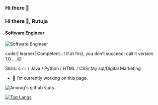 ### Hi there 👋
### Hi there 👋, Rutuja
#### Software Engineer
![Software Engineer](https://images.unsplash.com/photo-1605141377115-e4dfc55bcc74?ixlib=rb-1.2.1&auto=format&fit=crop&w=750&q=80)

coder| learner| Competent...! 
If at first, you don’t succeed; call it version 1.0.....😉

Skills: c++ / Java / Python / HTML / CSS/ My sql/Digital Marketing 

- 🔭 I’m currently working on this page. 





![Anurag's github stats](https://github-readme-stats.vercel.app/api?username=RutuBachhav&show_icons=true&theme=react)

[![Top Langs](https://github-readme-stats.vercel.app/api/top-langs/?username=anuraghazra&layout=compact)](https://github.com/anuraghazra/github-readme-stats)
